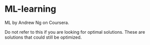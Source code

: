 # ML-learning
ML by Andrew Ng on Coursera.

Do not refer to this if you are looking for optimal solutions.
These are solutions that could still be optimized.
